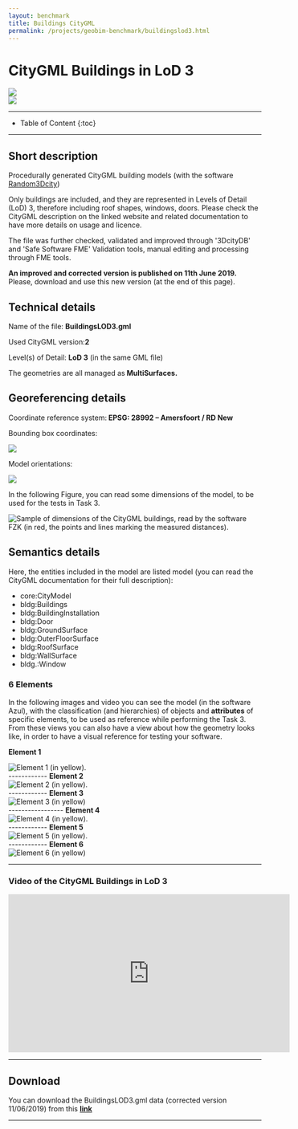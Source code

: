 ```yaml
---
layout: benchmark
title: Buildings CityGML
permalink: /projects/geobim-benchmark/buildingslod3.html
---
```


<h1>CityGML Buildings in LoD 3</h1>

<div class="row">
  <div class="col-sm-12 col-xs-12"><img class="img-responsive" src="{{ "/projects/geobim-benchmark/img/BuildingsLOD3-1.gif" }}" style="max-height: 500px"></div>
</div>

<div class="row">
  <div class="col-sm-12 col-xs-12"><img class="img-responsive" src="{{ "/projects/geobim-benchmark/img/BuildingsLOD3-2.gif" }}" style="max-height: 500px"></div>
</div>

- - -

* Table of Content
{:toc}

- - -

## Short description

Procedurally generated CityGML building models (with the software <a href="http://filip.biljecki.com/code/Random3Dcity.html">Random3Dcity</a>)

Only buildings are included, and they are represented in Levels of Detail (LoD) 3, therefore including roof shapes, windows, doors. Please check the CityGML description on the linked website and related documentation to have more details on usage and licence.

The file was further checked, validated and improved through '3DcityDB' and 'Safe Software FME' Validation tools, manual editing and processing through FME tools.

**An improved and corrected version is published on 11th June 2019.** Please, download and use this new version (at the end of this page).

## Technical details

Name of the file: <strong>BuildingsLOD3.gml</strong>

Used CityGML version:<strong>2</strong>

Level(s) of Detail: <strong>LoD 3</strong> (in the same GML file)

The geometries are all managed as<strong> MultiSurfaces.</strong>


## Georeferencing details

Coordinate reference system:<strong> EPSG: 28992 – Amersfoort / RD New</strong>

Bounding box coordinates:

<div class="row">
  <div class="col-sm-12 col-xs-12"><img class="img-responsive" src="{{ "/projects/geobim-benchmark/img/BuildingsSRSdetails.gif" }}" style="max-height: 500px"></div>
</div>

Model orientations:

<div class="row">
  <div class="col-sm-12 col-xs-12"><img class="img-responsive" src="{{ "/projects/geobim-benchmark/img/BuildingsOrientation.gif" }}" style="max-height: 500px"></div>
</div>

In the following Figure, you can read some dimensions of the model, to be used for the tests in Task 3.

<div class="row">
	<img class="img-responsive" src="{{ "/projects/geobim-benchmark/img/BuildingsLOD3-Fig1.gif" }}" title="Sample of dimensions of the CityGML buildings, read by the software FZK (in red, the points and lines marking the measured distances)." >
</div>

## Semantics details

Here, the entities included in the model are listed model (you can read the CityGML documentation for their full description):

* core:CityModel
* bldg:Buildings
* bldg:BuildingInstallation
* bldg:Door
* bldg:GroundSurface
* bldg:OuterFloorSurface
* bldg:RoofSurface
* bldg:WallSurface
* bldg.:Window


### 6 Elements

In the following images and video you can see the model (in the software Azul), with the classification (and hierarchies) of objects and <strong> attributes</strong>  of specific elements, to be used as reference while performing the Task 3.
From these views you can also have a view about how the geometry looks like, in order to have a visual reference for testing your software.


<strong> Element 1</strong>
<div class="row">
	<img class="img-responsive" src="{{ "/projects/geobim-benchmark/img/BuildingsLOD3-Fig2.gif" }}" title="Element 1	(in yellow)." >
</div>
------------
<strong> Element 2 </strong>
<div class="row">
	<img class="img-responsive" src="{{ "/projects/geobim-benchmark/img/BuildingsLOD3-Fig3.gif" }}" title="Element 2	(in yellow)." >
</div>
------------
<strong> Element 3</strong>
<div class="row">
	<img class="img-responsive" src="{{ "/projects/geobim-benchmark/img/BuildingsLOD3-Fig4.gif" }}" title="Element 3	(in yellow)" >
</div>
-----------------
<strong> Element 4</strong>
<div class="row">
	<img class="img-responsive" src="{{ "/projects/geobim-benchmark/img/BuildingsLOD3-Fig5.gif" }}" title="Element 4	 (in yellow)." >
</div>
------------
<strong> Element 5</strong>
<div class="row">
	<img class="img-responsive" src="{{ "/projects/geobim-benchmark/img/BuildingsLOD3-Fig6.gif" }}" title="Element 5	 (in yellow)." >
</div>
------------
<strong> Element 6</strong>
<div class="row">
	<img class="img-responsive" src="{{ "/projects/geobim-benchmark/img/BuildingsLOD3-Fig7.gif" }}" title="Element 6 (in yellow)" >
</div>

---------------

### Video of the CityGML Buildings in LoD 3

<iframe width="560" height="315" src="https://www.youtube.com/embed/1Z0Fh2ATXkY" frameborder="0" allow="accelerometer; autoplay; encrypted-media; gyroscope; picture-in-picture" allowfullscreen></iframe>

--------------------------
## Download

You can download the BuildingsLOD3.gml data (corrected version 11/06/2019) from this [**link**](https://www.dropbox.com/s/uyovdhtuv7g3ztl/BuildingsLOD3.gml?dl=0)
 - - -
